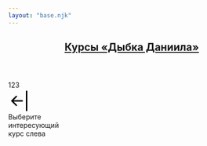 ```yaml
---
layout: "base.njk"
---
```


<header class="header">
    <div class="container">
        <a href="/" class="main-page" aria-label="Вернуться на главную">
            <h2>Курсы «Дыбка Даниила»</h2>
        </a>
    </div>
</header>

<main class="container">
    <div class="row row-cols-1 row-cols-lg-2 gx-5">
        <div class="col">
            123
        </div>
        <div class="col course-empty">
            <div class="d-flex align-items-center">
                <svg xmlns="http://www.w3.org/2000/svg" width="48" height="48" class="me-5"
                    viewBox="0 0 16 16">
                    <path fill-rule="evenodd"
                        d="M12.5 15a.5.5 0 0 1-.5-.5v-13a.5.5 0 0 1 1 0v13a.5.5 0 0 1-.5.5ZM10 8a.5.5 0 0 1-.5.5H3.707l2.147 2.146a.5.5 0 0 1-.708.708l-3-3a.5.5 0 0 1 0-.708l3-3a.5.5 0 1 1 .708.708L3.707 7.5H9.5a.5.5 0 0 1 .5.5Z" />
                </svg>
                <div>
                    Выберите<br> интересующий<br> курс слева
                </div>
            </div>
        </div>
    </div>
</main>
